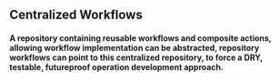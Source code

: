 ## Centralized Workflows

#### A repository containing reusable workflows and composite actions, allowing workflow implementation can be abstracted, repository workflows can point to this centralized repository, to force a DRY, testable, futureproof operation development approach. 
